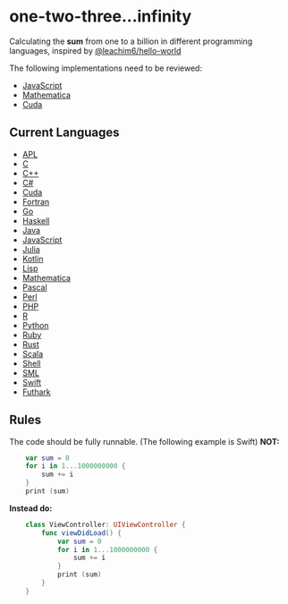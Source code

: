 # one-two-three...infinity

Calculating the **sum** from one to a billion in different programming languages, inspired by [@leachim6/hello-world](https://github.com/leachim6/hello-world)

The following implementations need to be reviewed:
+ [JavaScript](sum.js)
+ [Mathematica](sum.m)
+ [Cuda](sum.cu)

## Current Languages
- [APL](sum.apl)
- [C](sum.c)
- [C++](sum.cpp)
- [C#](sum.cs)
- [Cuda](sum.cu)
- [Fortran](sum.f90)
- [Go](sum.go)
- [Haskell](sum.hs)
- [Java](sum.java)
- [JavaScript](sum.js)
- [Julia](sum.jl)
- [Kotlin](sum.kt)
- [Lisp](sum.lisp)
- [Mathematica](sum.m)
- [Pascal](sum.pas)
- [Perl](sum.pl)
- [PHP](sum.php)
- [R](sum.r)
- [Python](sum.py)
- [Ruby](sum.rb)
- [Rust](sum.rs)
- [Scala](sum.scala)
- [Shell](sum.sh)
- [SML](sum.sml)
- [Swift](sum.swift)
- [Futhark](sum.fut)

## Rules
The code should be fully runnable. (The following example is Swift) **NOT:**

```swift
    var sum = 0
    for i in 1...1000000000 {
		sum += i
	}
	print (sum)
```

**Instead do:**

```swift
    class ViewController: UIViewController {
        func viewDidLoad() {
        	var sum = 0
            for i in 1...1000000000 {
            	sum += i
            }
            print (sum)
        }
    }
```
